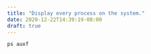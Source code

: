 ```yaml
---
title: "Display every process on the system."
date: 2020-12-22T14:39:19-08:00
draft: true
---
```


```
ps auxf
```
